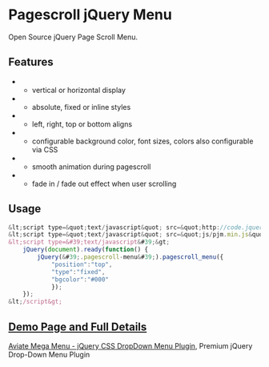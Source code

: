 # Pagescroll jQuery Menu

Open Source jQuery Page Scroll Menu.

## Features
* - vertical or horizontal display
* - absolute, fixed or inline styles
* - left, right, top or bottom aligns
* - configurable background color, font sizes, colors also configurable via CSS
* - smooth animation during pagescroll
* - fade in / fade out effect when user scrolling

## Usage
```javascript
&lt;script type=&quot;text/javascript&quot; src=&quot;http://code.jquery.com/jquery-1.11.0.min.js&quot;&gt;&lt;/script&gt; 
&lt;script type=&quot;text/javascript&quot; src=&quot;js/pjm.min.js&quot;&gt;&lt;/script&gt;
&lt;script type=&#39;text/javascript&#39;&gt;                                                                                        
	jQuery(document).ready(function() {
		jQuery(&#39;.pagescroll-menu&#39;).pagescroll_menu({
			"position":"top",
			"type":"fixed",
			"bgcolor":"#000"
			});	
	});
&lt;/script&gt;
```

## [Demo Page and Full Details](http://sympies.com/pagescroll_jquery_menu)

[Aviate Mega Menu - jQuery CSS DropDown Menu Plugin](http://sympies.com/aviate-jquery-dropdown-mega-menu/), Premium jQuery Drop-Down Menu Plugin